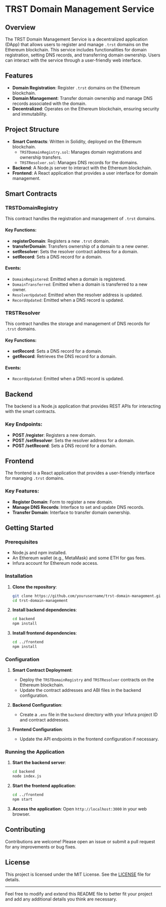 # TRST Domain Management Service

## Overview

The TRST Domain Management Service is a decentralized application (DApp) that allows users to register and manage `.trst` domains on the Ethereum blockchain. This service includes functionalities for domain registration, setting DNS records, and transferring domain ownership. Users can interact with the service through a user-friendly web interface.

## Features

- **Domain Registration**: Register `.trst` domains on the Ethereum blockchain.
- **Domain Management**: Transfer domain ownership and manage DNS records associated with the domain.
- **Decentralized**: Operates on the Ethereum blockchain, ensuring security and immutability.

## Project Structure

- **Smart Contracts**: Written in Solidity, deployed on the Ethereum blockchain.
  - `TRSTDomainRegistry.sol`: Manages domain registrations and ownership transfers.
  - `TRSTResolver.sol`: Manages DNS records for the domains.
- **Backend**: A Node.js server to interact with the Ethereum blockchain.
- **Frontend**: A React application that provides a user interface for domain management.

## Smart Contracts

### TRSTDomainRegistry

This contract handles the registration and management of `.trst` domains.

#### Key Functions:

- **registerDomain**: Registers a new `.trst` domain.
- **transferDomain**: Transfers ownership of a domain to a new owner.
- **setResolver**: Sets the resolver contract address for a domain.
- **setRecord**: Sets a DNS record for a domain.

#### Events:

- `DomainRegistered`: Emitted when a domain is registered.
- `DomainTransferred`: Emitted when a domain is transferred to a new owner.
- `ResolverUpdated`: Emitted when the resolver address is updated.
- `RecordUpdated`: Emitted when a DNS record is updated.

### TRSTResolver

This contract handles the storage and management of DNS records for `.trst` domains.

#### Key Functions:

- **setRecord**: Sets a DNS record for a domain.
- **getRecord**: Retrieves the DNS record for a domain.

#### Events:

- `RecordUpdated`: Emitted when a DNS record is updated.

## Backend

The backend is a Node.js application that provides REST APIs for interacting with the smart contracts.

### Key Endpoints:

- **POST /register**: Registers a new domain.
- **POST /setResolver**: Sets the resolver address for a domain.
- **POST /setRecord**: Sets a DNS record for a domain.

## Frontend

The frontend is a React application that provides a user-friendly interface for managing `.trst` domains.

### Key Features:

- **Register Domain**: Form to register a new domain.
- **Manage DNS Records**: Interface to set and update DNS records.
- **Transfer Domain**: Interface to transfer domain ownership.

## Getting Started

### Prerequisites

- Node.js and npm installed.
- An Ethereum wallet (e.g., MetaMask) and some ETH for gas fees.
- Infura account for Ethereum node access.

### Installation

1. **Clone the repository**:
    ```sh
    git clone https://github.com/yourusername/trst-domain-management.git
    cd trst-domain-management
    ```

2. **Install backend dependencies**:
    ```sh
    cd backend
    npm install
    ```

3. **Install frontend dependencies**:
    ```sh
    cd ../frontend
    npm install
    ```

### Configuration

1. **Smart Contract Deployment**:
   - Deploy the `TRSTDomainRegistry` and `TRSTResolver` contracts on the Ethereum blockchain.
   - Update the contract addresses and ABI files in the backend configuration.

2. **Backend Configuration**:
   - Create a `.env` file in the `backend` directory with your Infura project ID and contract addresses.

3. **Frontend Configuration**:
   - Update the API endpoints in the frontend configuration if necessary.

### Running the Application

1. **Start the backend server**:
    ```sh
    cd backend
    node index.js
    ```

2. **Start the frontend application**:
    ```sh
    cd ../frontend
    npm start
    ```

3. **Access the application**:
   Open `http://localhost:3000` in your web browser.

## Contributing

Contributions are welcome! Please open an issue or submit a pull request for any improvements or bug fixes.

## License

This project is licensed under the MIT License. See the [LICENSE](LICENSE) file for details.

---

Feel free to modify and extend this README file to better fit your project and add any additional details you think are necessary.
